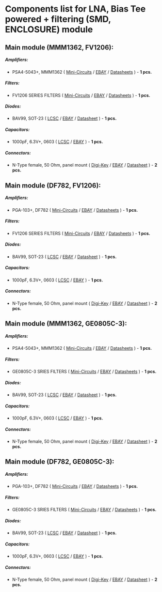 # Components list for LNA, Bias Tee powered + filtering (SMD, ENCLOSURE) module

## Main module (MMM1362, FV1206):

##### Amplifiers:
- PSA4-5043+, MMM1362 (
[Mini-Circuits](https://www.minicircuits.com/MCLStore/ModelSearch?model=PSA4-5043%2B) / 
[EBAY](https://www.ebay.com/sch/i.html?_from=R40&_trksid=m570.l1313&_nkw=psa4-5043%2B&_sacat=0) /
[Datasheets](./Datasheets/Amplifiers/PSA4-5043+-Amplifier-Datasheet.pdf) ) - **1 pcs.**

##### Filters:
- FV1206 SERIES FILTERS (
[Mini-Circuits](https://www.minicircuits.com/WebStore/RF-Filters.html) / 
[EBAY](https://www.ebay.com/sch/i.html?_from=R40&_trksid=m570.l1313&_nkw=fv1206+filter&_sacat=0) /
[Datasheets](./Datasheets/Filters/FV1206-Filter-Case-style.pdf) ) - **1 pcs.**

##### Diodes:
- BAV99, SOT-23 (
[LCSC](https://lcsc.com/search?q=bav99) /
[EBAY](https://www.ebay.com/sch/i.html?_from=R40&_trksid=p2050601.m570.l1313.TR1.TRC0.A0.H0.Xbav99.TRS0&_nkw=bav99&_sacat=0) /
[Datasheet](./Datasheets/Diodes/BAV99-Diode-Datasheet.pdf) ) - **1 pcs.**

##### Capacitors:
- 1000pF, 6.3V+, 0603 (
[LCSC](https://lcsc.com/search?q=1000pf%200603) /
[EBAY](https://www.ebay.com/sch/i.html?_from=R40&_trksid=m570.l1313&_nkw=1000pf+0603&_sacat=0) ) - **1 pcs.**

##### Connectors:
- N-Type female, 50 Ohm, panel mount ( 
[Digi-Key](https://www.digikey.bg/products/en?keywords=n%20type%20female) /
[EBAY](https://www.ebay.com/sch/i.html?_from=R40&_trksid=p2380057.m570.l1313.TR10.TRC0.A0.H0.Xn+type+female.TRS0&_nkw=n+type+female&_sacat=0) /
[Datasheet](./Datasheets/Connectors/N-Type-Connector-Datasheet.pdf) ) - **2 pcs.**

## Main module (DF782, FV1206):

##### Amplifiers:
- PGA-103+, DF782 (
[Mini-Circuits](https://www.minicircuits.com/WebStore/dashboard.html?model=PGA-103%2B) / 
[EBAY](https://www.ebay.com/sch/i.html?_from=R40&_trksid=m570.l1313&_nkw=PGA-103%2B&_sacat=0) /
[Datasheets](./Datasheets/Amplifiers/PGA-103+-Amplifier-Datasheet.pdf) ) - **1 pcs.**

##### Filters:
- FV1206 SERIES FILTERS (
[Mini-Circuits](https://www.minicircuits.com/WebStore/RF-Filters.html) / 
[EBAY](https://www.ebay.com/sch/i.html?_from=R40&_trksid=m570.l1313&_nkw=fv1206+filter&_sacat=0) /
[Datasheets](./Datasheets/Filters/FV1206-Filter-Case-style.pdf) ) - **1 pcs.**

##### Diodes:
- BAV99, SOT-23 (
[LCSC](https://lcsc.com/search?q=bav99) /
[EBAY](https://www.ebay.com/sch/i.html?_from=R40&_trksid=p2050601.m570.l1313.TR1.TRC0.A0.H0.Xbav99.TRS0&_nkw=bav99&_sacat=0) /
[Datasheet](./Datasheets/Diodes/BAV99-Diode-Datasheet.pdf) ) - **1 pcs.**

##### Capacitors:
- 1000pF, 6.3V+, 0603 (
[LCSC](https://lcsc.com/search?q=1000pf%200603) /
[EBAY](https://www.ebay.com/sch/i.html?_from=R40&_trksid=m570.l1313&_nkw=1000pf+0603&_sacat=0) ) - **1 pcs.**

##### Connectors:
- N-Type female, 50 Ohm, panel mount ( 
[Digi-Key](https://www.digikey.bg/products/en?keywords=n%20type%20female) /
[EBAY](https://www.ebay.com/sch/i.html?_from=R40&_trksid=p2380057.m570.l1313.TR10.TRC0.A0.H0.Xn+type+female.TRS0&_nkw=n+type+female&_sacat=0) /
[Datasheet](./Datasheets/Connectors/N-Type-Connector-Datasheet.pdf) ) - **2 pcs.**

## Main module (MMM1362, GE0805C-3):

##### Amplifiers:
- PSA4-5043+, MMM1362 (
[Mini-Circuits](https://www.minicircuits.com/MCLStore/ModelSearch?model=PSA4-5043%2B) / 
[EBAY](https://www.ebay.com/sch/i.html?_from=R40&_trksid=m570.l1313&_nkw=psa4-5043%2B&_sacat=0) /
[Datasheets](./Datasheets/Amplifiers/PSA4-5043+-Amplifier-Datasheet.pdf) ) - **1 pcs.**

##### Filters:
- GE0805C-3 SRIES FILTERS (
[Mini-Circuits](https://www.minicircuits.com/WebStore/RF-Filters.html) / 
[EBAY](https://www.ebay.com/sch/i.html?_from=R40&_trksid=m570.l1313&_nkw=GE0805C-3+filter&_sacat=0) /
[Datasheets](./Datasheets/Filters/GE0805C-3-Filter-Case-style.pdf) ) - **1 pcs.**

##### Diodes:
- BAV99, SOT-23 (
[LCSC](https://lcsc.com/search?q=bav99) /
[EBAY](https://www.ebay.com/sch/i.html?_from=R40&_trksid=p2050601.m570.l1313.TR1.TRC0.A0.H0.Xbav99.TRS0&_nkw=bav99&_sacat=0) /
[Datasheet](./Datasheets/Diodes/BAV99-Diode-Datasheet.pdf) ) - **1 pcs.**

##### Capacitors:
- 1000pF, 6.3V+, 0603 (
[LCSC](https://lcsc.com/search?q=1000pf%200603) /
[EBAY](https://www.ebay.com/sch/i.html?_from=R40&_trksid=m570.l1313&_nkw=1000pf+0603&_sacat=0) ) - **1 pcs.**

##### Connectors:
- N-Type female, 50 Ohm, panel mount ( 
[Digi-Key](https://www.digikey.bg/products/en?keywords=n%20type%20female) /
[EBAY](https://www.ebay.com/sch/i.html?_from=R40&_trksid=p2380057.m570.l1313.TR10.TRC0.A0.H0.Xn+type+female.TRS0&_nkw=n+type+female&_sacat=0) /
[Datasheet](./Datasheets/Connectors/N-Type-Connector-Datasheet.pdf) ) - **2 pcs.**

## Main module (DF782, GE0805C-3):

##### Amplifiers:
- PGA-103+, DF782 (
[Mini-Circuits](https://www.minicircuits.com/WebStore/dashboard.html?model=PGA-103%2B) / 
[EBAY](https://www.ebay.com/sch/i.html?_from=R40&_trksid=m570.l1313&_nkw=PGA-103%2B&_sacat=0) /
[Datasheets](./Datasheets/Amplifiers/PGA-103+-Amplifier-Datasheet.pdf) ) - **1 pcs.**

##### Filters:
- GE0805C-3 SRIES FILTERS (
[Mini-Circuits](https://www.minicircuits.com/WebStore/RF-Filters.html) / 
[EBAY](https://www.ebay.com/sch/i.html?_from=R40&_trksid=m570.l1313&_nkw=GE0805C-3+filter&_sacat=0) /
[Datasheets](./Datasheets/Filters/GE0805C-3-Filter-Case-style.pdf) ) - **1 pcs.**

##### Diodes:
- BAV99, SOT-23 (
[LCSC](https://lcsc.com/search?q=bav99) /
[EBAY](https://www.ebay.com/sch/i.html?_from=R40&_trksid=p2050601.m570.l1313.TR1.TRC0.A0.H0.Xbav99.TRS0&_nkw=bav99&_sacat=0) /
[Datasheet](./Datasheets/Diodes/BAV99-Diode-Datasheet.pdf) ) - **1 pcs.**

##### Capacitors:
- 1000pF, 6.3V+, 0603 (
[LCSC](https://lcsc.com/search?q=1000pf%200603) /
[EBAY](https://www.ebay.com/sch/i.html?_from=R40&_trksid=m570.l1313&_nkw=1000pf+0603&_sacat=0) ) - **1 pcs.**

##### Connectors:
- N-Type female, 50 Ohm, panel mount ( 
[Digi-Key](https://www.digikey.bg/products/en?keywords=n%20type%20female) /
[EBAY](https://www.ebay.com/sch/i.html?_from=R40&_trksid=p2380057.m570.l1313.TR10.TRC0.A0.H0.Xn+type+female.TRS0&_nkw=n+type+female&_sacat=0) /
[Datasheet](./Datasheets/Connectors/N-Type-Connector-Datasheet.pdf) ) - **2 pcs.**
